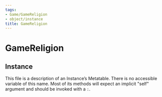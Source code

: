 ```yaml
---
tags:
- Game/GameReligion
- object/instance
title: GameReligion
---
```

# GameReligion
## Instance
This file is a description of an Instance’s Metatable. There is no accessible variable of this name. Most of its methods will expect an implicit "self" argument and should be invoked with a `:`.
